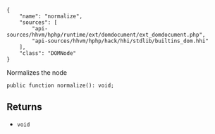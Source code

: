 ``` yamlmeta
{
    "name": "normalize",
    "sources": [
        "api-sources/hhvm/hphp/runtime/ext/domdocument/ext_domdocument.php",
        "api-sources/hhvm/hphp/hack/hhi/stdlib/builtins_dom.hhi"
    ],
    "class": "DOMNode"
}
```




Normalizes the node




``` Hack
public function normalize(): void;
```




## Returns




+ ` void `
<!-- HHAPIDOC -->
